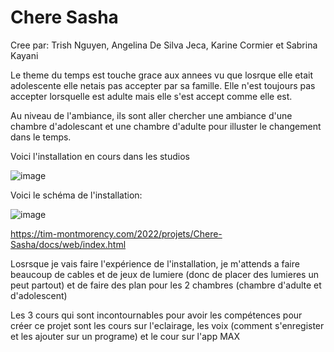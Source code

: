 # Chere Sasha

Cree par: 
Trish Nguyen,
Angelina De Silva Jeca,
Karine Cormier et
Sabrina Kayani


Le theme du temps est touche grace aux annees vu que losrque elle etait adolescente elle netais pas accepter par sa famille. Elle n'est toujours pas accepter lorsquelle est adulte mais elle s'est accept comme elle est.


Au niveau de l'ambiance, ils sont aller chercher une ambiance d'une chambre d'adolescant et une chambre d'adulte pour illuster le changement dans le temps.


Voici l'installation en cours dans les studios 

![image](https://user-images.githubusercontent.com/89648302/157365961-f1e3969d-bfae-4b70-b10d-aec167081383.png)



Voici le schéma de l'installation:

![image](https://user-images.githubusercontent.com/89648302/157366654-03bc4af4-afb6-43a2-a248-31f84085bfef.png)

https://tim-montmorency.com/2022/projets/Chere-Sasha/docs/web/index.html



Losrsque je vais faire l'expérience de l'installation, je m'attends a faire beaucoup de cables et de jeux de lumiere (donc de placer des lumieres un peut partout) et de faire des plan pour les 2 chambres (chambre d'adulte et d'adolescent)


Les 3 cours qui sont incontournables pour avoir  les compétences pour créer ce projet sont les cours sur l'eclairage, les voix (comment s'enregister et les ajouter sur un programe) et le cour sur l'app MAX
